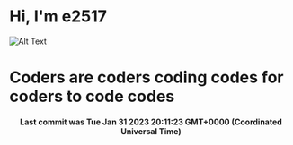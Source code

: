 # Hi, I'm e2517

![Alt Text](https://github.com/E2517/e2517/blob/master/images/background.gif)

# Coders are coders coding codes for coders to code codes

<h4 align="center">Last commit was Tue Jan 31 2023 20:11:23 GMT+0000 (Coordinated Universal Time)</h4>

